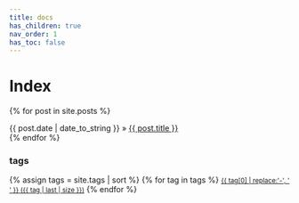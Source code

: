 ```yaml
---
title: docs
has_children: true
nav_order: 1
has_toc: false
---
```


# Index

{% for post in site.posts %}
<div>
    {{ post.date | date_to_string }} &raquo; <a href="{{ site.baseurl }}{{ post.url }}">{{ post.title }}</a>
</div>
{% endfor %}

### tags

<div>
{% assign tags = site.tags | sort %}
{% for tag in tags %}
    <a href="/tags/{{ tag | first | slugify }}/" style="font-size: {{ tag | last | size  |  times: 4 | plus: 80  }}%">
<small class="fs-1 d-inline btn btn-green">{{ tag[0] | replace:'-', ' ' }} ({{ tag | last | size }})</small></a>
{% endfor %}
</div>

